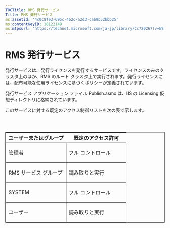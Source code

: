 ```yaml
---
TOCTitle: RMS 発行サービス
Title: RMS 発行サービス
ms:assetid: '4c0c8fe3-695c-4b2c-a2d3-cab9b52bbb25'
ms:contentKeyID: 18122149
ms:mtpsurl: 'https://technet.microsoft.com/ja-jp/library/Cc720267(v=WS.10)'
---
```


RMS 発行サービス
================

発行サービスは、発行ライセンスを発行するサービスです。ライセンスのみのクラスタ上のほか、RMS のルート クラスタ上で実行されます。発行ライセンスには、配布可能な使用ライセンスに基づくポリシーが定義されています。

発行サービス アプリケーション ファイル Publish.asmx は、IIS の Licensing 仮想ディレクトリに格納されています。

このサービスに対する既定のアクセス制御リストを次の表で示します。

###  

<p> </p>
<table style="border:1px solid black;">
<colgroup>
<col width="50%" />
<col width="50%" />
</colgroup>
<thead>
<tr class="header">
<th>ユーザーまたはグループ</th>
<th>既定のアクセス許可</th>
</tr>
</thead>
<tbody>
<tr class="odd">
<td style="border:1px solid black;"><p>管理者</p></td>
<td style="border:1px solid black;"><p>フル コントロール</p></td>
</tr>
<tr class="even">
<td style="border:1px solid black;"><p>RMS サービス グループ</p></td>
<td style="border:1px solid black;"><p>読み取りと実行</p></td>
</tr>
<tr class="odd">
<td style="border:1px solid black;"><p>SYSTEM</p></td>
<td style="border:1px solid black;"><p>フル コントロール</p></td>
</tr>
<tr class="even">
<td style="border:1px solid black;"><p>ユーザー</p></td>
<td style="border:1px solid black;"><p>読み取りと実行</p></td>
</tr>
</tbody>
</table>
